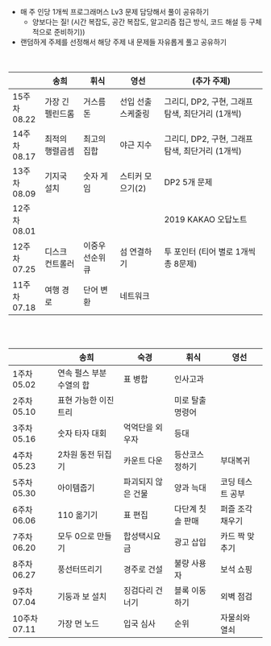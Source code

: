 

- 매 주 인당 1개씩 프로그래머스 Lv3 문제 담당해서 풀이 공유하기
  - 양보다는 질! (시간 복잡도, 공간 복잡도, 알고리즘 접근 방식, 코드 해설 등 구체적으로 준비하기))
- 랜덤하게 주제를 선정해서 해당 주제 내 문제들 자유롭게 풀고 공유하기
<br><br><br>



|             | 송희               | 휘식             | 영선  | (추가 주제) |
| ----------- | ----------------  | ---------------- | ---------------- | ----------- |
| 15주차<br />08.22 | 가장 긴 펠린드롬 | 거스름돈       | 선입 선출 스케줄링 | 그리디, DP2, 구현, 그래프 탐색, 최단거리 (1개씩) |
| 14주차<br />08.17 | 최적의 행렬곱셈  | 최고의 집합    | 야근 지수          | 그리디, DP2, 구현, 그래프 탐색, 최단거리 (1개씩) |
| 13주차<br />08.09 | 기지국 설치      | 숫자 게임      | 스티커 모으기(2)   | DP2 5개 문제                                     |
| 12주차<br />08.01 |                  |                |                    | 2019 KAKAO 오답노트                              |
| 12주차<br />07.25 | 디스크 컨트롤러  | 이중우선순위큐 | 섬 연결하기        | 투 포인터 (티어 별로 1개씩 총 8문제)             |
| 11주차<br />07.18 | 여행 경로        | 단어 변환      | 네트워크           |                                                  |

<br />
<br />

|             | 송희                     | 숙경            | 휘식             | 영선  |
| ----------- | ------------------------ | --------------- | ---------------- | ---------------- |
| 1주차 05.02 | 연속 펄스 부분 수열의 합 | 표 병합         | 인사고과         |  |
| 2주차 05.10 | 표현 가능한 이진 트리    |                 | 미로 탈출 명령어 | |
| 3주차 05.16 | 숫자 타자 대회           | 억억단을 외우자 | 등대             |  |
| 4주차 05.23 | 2차원 동전 뒤집기           | 카운트 다운 |   등산코스 정하기          | 부대복귀 |
| 5주차 05.30 | 아이템줍기           | 파괴되지 않은 건물 | 양과 늑대            | 코딩 테스트 공부 |
| 6주차<br />06.06 | 110 옮기기 | 표 편집 | 다단계 칫솔 판매 | 퍼즐 조각 채우기 |
| 7주차<br />06.20 | 모두 0으로 만들기 | 합성택시요금 | 광고 삽입 | 카드 짝 맞추기 |
| 8주차<br />06.27 | 풍선터뜨리기 | 경주로 건설 | 불량 사용자 | 보석 쇼핑 |
| 9주차<br />07.04 | 기둥과 보 설치 | 징검다리 건너기 | 블록 이동하기 | 외벽 점검 |
| 10주차<br />07.11 | 가장 먼 노드 | 입국 심사 | 순위 | 자물쇠와 열쇠 |





